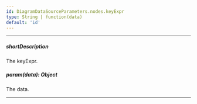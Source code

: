 ```yaml
---
id: DiagramDataSourceParameters.nodes.keyExpr
type: String | function(data)
default: 'id'
---
```

---
##### shortDescription
The keyExpr.

##### param(data): Object
The data.

---
